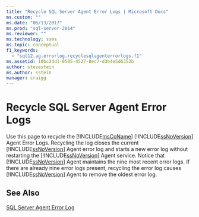 ```yaml
---
title: "Recycle SQL Server Agent Error Logs | Microsoft Docs"
ms.custom: ""
ms.date: "06/13/2017"
ms.prod: "sql-server-2014"
ms.reviewer: ""
ms.technology: ssms
ms.topic: conceptual
f1_keywords: 
  - "sql12.ag.errorlog.recyclesqlagenterrorlogs.f1"
ms.assetid: 10bc2dd1-0505-4527-8ec7-d3b4e5d6352b
author: stevestein
ms.author: sstein
manager: craigg
---
```

# Recycle SQL Server Agent Error Logs
  Use this page to recycle the [!INCLUDE[msCoName](../../includes/msconame-md.md)] [!INCLUDE[ssNoVersion](../../includes/ssnoversion-md.md)] Agent Error Logs. Recycling the log closes the current [!INCLUDE[ssNoVersion](../../includes/ssnoversion-md.md)] Agent error log and starts a new error log without restarting the [!INCLUDE[ssNoVersion](../../includes/ssnoversion-md.md)] Agent service. Notice that [!INCLUDE[ssNoVersion](../../includes/ssnoversion-md.md)] Agent maintains the nine most recent error logs. If there are already nine error logs present, recycling the error log causes [!INCLUDE[ssNoVersion](../../includes/ssnoversion-md.md)] Agent to remove the oldest error log.  
  
## See Also  
 [SQL Server Agent Error Log](sql-server-agent-error-log.md)  
  
  
